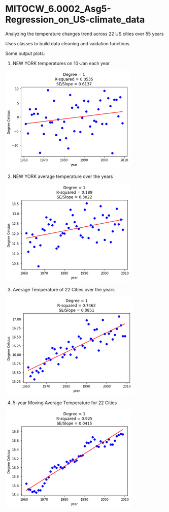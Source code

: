 # MITOCW_6.0002_Asg5-Regression_on_US-climate_data
Analyzing the temperature changes trend across 22 US cities over 55 years

Uses classes to build data cleaning and vaidation functions

Some output plots:

1. NEW YORK temperatures on 10-Jan each year

![](images/Figure_1.png)

2. NEW YORK average temperature over the years

![](images/Figure_2.png)

3. Average Temperature of 22 Cities over the years

![](images/Figure_3.png)

4. 5-year Moving Average Temperature for 22 Cities

![](images/Figure_4.png)

